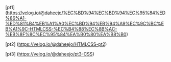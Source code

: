 [pt1]
(https://velog.io/@daheejo/%EC%BD%94%EC%BD%94%EC%95%84%ED%86%A1-%ED%81%B4%EB%A1%A0%EC%BD%94%EB%94%A9%EC%9C%BC%EB%A1%9C-HTMLCSS-%EC%B4%88%EC%8B%AC-%EB%8F%8C%EC%95%84%EA%B0%80%EA%B8%B0)

[pt2]
(https://velog.io/@daheejo/HTMLCSS-pt2)

[pt3]
(https://velog.io/@daheejo/pt3-CSS)
